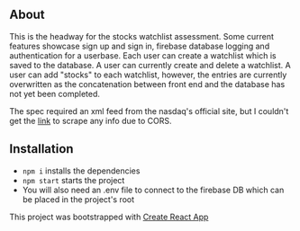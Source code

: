 ## About

This is the headway for the stocks watchlist assessment.  Some current features showcase sign up and sign in, firebase database logging and authentication for a userbase. Each user can create a watchlist which is saved to the database.  A user can currently create and delete a watchlist. A user can add "stocks" to each watchlist, however, the entries are currently overwritten as the concatenation between front end and the database has not yet been completed.

The spec required an xml feed from the nasdaq's official site, but I couldn't get the [link](https://www.nasdaq.com/aspxcontent/NasdaqRSS.aspx?data=quotes&symbol=intc) to scrape any info due to CORS.

## Installation

* `npm i` installs the dependencies
* `npm start` starts the project
* You will also need an .env file to connect to the firebase DB which can be placed in the project's root

This project was bootstrapped with [Create React App](https://github.com/facebookincubator/create-react-app)